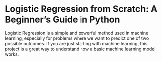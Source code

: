 # Logistic Regression from Scratch: A Beginner’s Guide in Python

Logistic Regression is a simple and powerful method used in machine learning, especially for problems where we want to predict one of two possible outcomes. If you are just starting with machine learning, this project is a great way to understand how a basic machine learning model works.

